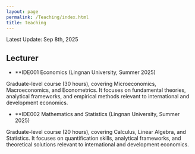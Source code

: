 ```yaml
---
layout: page
permalink: /Teaching/index.html
title: Teaching
---
```


Latest Update: Sep 8th, 2025&nbsp;

## Lecturer

- **IDE001 Economics (Lingnan University, Summer 2025)

Graduate-level course (30 hours), covering Microeconomics, Macroeconomics, and Econometrics. It focuses on fundamental theories, analytical frameworks, and empirical methods relevant to international and development economics.

- **IDE002 Mathematics and Statistics (Lingnan University, Summer 2025)

Graduate-level course (20 hours), covering Calculus, Linear Algebra, and Statistics. It focuses on quantification skills, analytical frameworks, and theoretical solutions relevant to international and development economics.

  <br>



